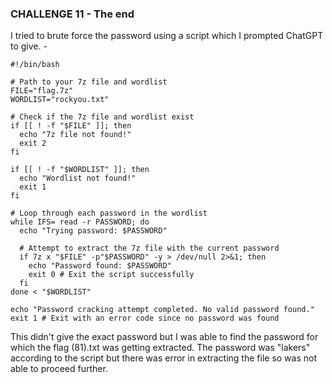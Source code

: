 ### CHALLENGE 11 - The end ###
I tried to brute force the password using a script which I prompted ChatGPT to give. -
```
#!/bin/bash

# Path to your 7z file and wordlist
FILE="flag.7z"
WORDLIST="rockyou.txt"

# Check if the 7z file and wordlist exist
if [[ ! -f "$FILE" ]]; then
  echo "7z file not found!"
  exit 2
fi

if [[ ! -f "$WORDLIST" ]]; then
  echo "Wordlist not found!"
  exit 1
fi

# Loop through each password in the wordlist
while IFS= read -r PASSWORD; do
  echo "Trying password: $PASSWORD"

  # Attempt to extract the 7z file with the current password
  if 7z x "$FILE" -p"$PASSWORD" -y > /dev/null 2>&1; then
    echo "Password found: $PASSWORD"
    exit 0 # Exit the script successfully
  fi
done < "$WORDLIST"

echo "Password cracking attempt completed. No valid password found."
exit 1 # Exit with an error code since no password was found

```
This didn't give the exact password but I was able to find the password for which the flag (81).txt was getting extracted. The password was "lakers" according to the script but there was error in extracting the file so was not able to proceed further.
